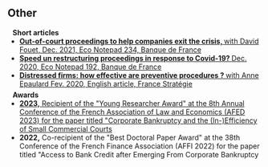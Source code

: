 ## Other

<h4 style="margin:0 10px 0;">Short articles</h4>

<ul style="margin:0 0 5px;">
  <li><a href="https://www.banque-france.fr/en/publications-and-statistics/publications/out-court-proceedings-help-companies-exit-crisis"><autocolor> <strong>Out-of-court proceedings to help companies exit the crisis, </strong> with David Fouet, Dec. 2021, Eco Notepad 234, Banque de France</autocolor></a></li>
  <li><a href="https://www.banque-france.fr/en/publications-and-statistics/publications/speed-restructuring-proceedings-response-covid-19"><autocolor> <strong>Speed un restructuring proceedings in response to Covid-19? </strong> Dec. 2020, Eco Notepad 192, Banque de France </autocolor></a></li>
  <li><a href="https://www.strategie.gouv.fr/english-articles/distressed-firms-how-effective-are-preventive-procedures#:~:text=The%20numbers%20speak%20for%20themselves,explanations%20for%20this%2035%25%20difference."><autocolor> <strong> Distressed firms: how effective are preventive procedures ? </strong> with Anne Epaulard Fev. 2020, English article, France Stratégie</autocolor></a></li>
</ul>

<h4 style="margin:0 10px 0;">Awards</h4>

<ul style="margin:0 0 5px;">
  <li><a href="https://www.youtube.com/watch?v=a55BLYdY3vk"><autocolor> <strong>2023,</strong> Recipient of the "Young Researcher Award" at the 8th Annual Conference of the French Association of Law and Economics (AFED 2023) for the paper titled "Corporate Bankruptcy and the (In-)Efficiency of Small Commercial Courts </autocolor></a></li>
  <li><autocolor> <strong>2022,</strong> Co-recipient of the "Best Doctoral Paper Award" at the 38th Conference of the French Finance Association (AFFI 2022) for the paper titled "Access to Bank Credit after Emerging From Corporate Bankruptcy</autocolor></li>
</ul>

